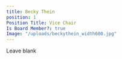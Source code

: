 ```yaml
---
title: Becky Thein
position: 1
Position Title: Vice Chair
Is Board Member?: true
Image: "/uploads/beckythein_width600.jpg"
---
```


Leave blank
